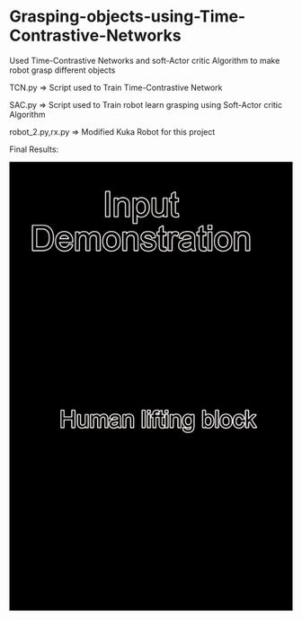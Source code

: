 # Grasping-objects-using-Time-Contrastive-Networks
Used Time-Contrastive Networks and soft-Actor critic Algorithm to make robot grasp different objects 

TCN.py => Script used to Train Time-Contrastive Network

SAC.py => Script used to Train robot learn grasping using Soft-Actor critic Algorithm

robot_2.py,rx.py => Modified Kuka Robot for this project

Final Results:

![Alt Text](https://github.com/Rahul-Choudhary-3614/Grasping-objects-using-Time-Contrastive-Networks/blob/main/Results/Results.gif?raw=true)

